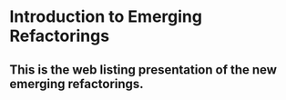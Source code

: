 # Introduction to Emerging Refactorings
## This is the web listing presentation of the new emerging refactorings.
